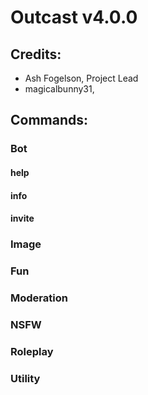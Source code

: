 # Outcast v4.0.0
## Credits:
- Ash Fogelson, Project Lead
- magicalbunny31, 
## Commands:
### Bot

#### help

#### info

#### invite



### Image



### Fun



### Moderation



### NSFW



### Roleplay



### Utility


